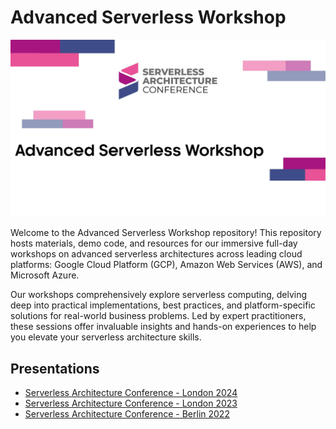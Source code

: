# Advanced Serverless Workshop

![Advanced Serverless Workshop](thumbnail.jpg)

Welcome to the Advanced Serverless Workshop repository! This repository hosts materials, demo code, and resources for our immersive full-day workshops on advanced serverless architectures across leading cloud platforms: Google Cloud Platform (GCP), Amazon Web Services (AWS), and Microsoft Azure.

Our workshops comprehensively explore serverless computing, delving deep into practical implementations, best practices, and platform-specific solutions for real-world business problems. Led by expert practitioners, these sessions offer invaluable insights and hands-on experiences to help you elevate your serverless architecture skills.

## Presentations

- [Serverless Architecture Conference - London 2024](London-2024/README.md)
- [Serverless Architecture Conference - London 2023](London-2023/README.md)
- [Serverless Architecture Conference - Berlin 2022](Berlin-2022/README.md)
